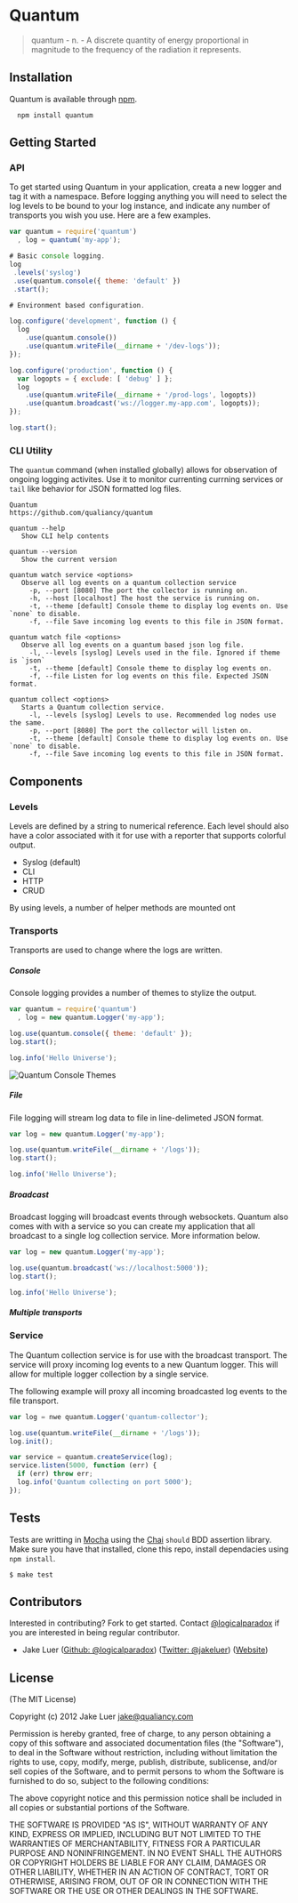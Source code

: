# Quantum

> quantum - n. - A discrete quantity of energy proportional in magnitude to the frequency of the radiation it represents.

## Installation

Quantum is available through [npm](http://npmjs.org).

      npm install quantum

## Getting Started

### API

To get started using Quantum in your application, creata a new logger and tag it with a namespace. Before
logging anything you will need to select the log levels to be bound to your log instance, and indicate
any number of transports you wish you use. Here are a few examples.

```js
var quantum = require('quantum')
  , log = quantum('my-app');

# Basic console logging.
log
 .levels('syslog')
 .use(quantum.console({ theme: 'default' })
 .start();

# Environment based configuration.

log.configure('development', function () {
  log
    .use(quantum.console())
    .use(quantum.writeFile(__dirname + '/dev-logs'));
});

log.configure('production', function () {
  var logopts = { exclude: [ 'debug' ] };
  log
    .use(quantum.writeFile(__dirname + '/prod-logs', logopts))
    .use(quantum.broadcast('ws://logger.my-app.com', logopts));
});

log.start();
```

### CLI Utility

The `quantum` command (when installed globally) allows for observation of ongoing logging activites. 
Use it to monitor currenting currning services or `tail` like behavior for JSON formatted log files.

    Quantum
    https://github.com/qualiancy/quantum

    quantum --help
       Show CLI help contents

    quantum --version
       Show the current version

    quantum watch service <options>
       Observe all log events on a quantum collection service
         -p, --port [8080] The port the collector is running on.
         -h, --host [localhost] The host the service is running on.
         -t, --theme [default] Console theme to display log events on. Use `none` to disable.
         -f, --file Save incoming log events to this file in JSON format.

    quantum watch file <options>
       Observe all log events on a quantum based json log file.
         -l, --levels [syslog] Levels used in the file. Ignored if theme is `json`
         -t, --theme [default] Console theme to display log events on.
         -f, --file Listen for log events on this file. Expected JSON format.

    quantum collect <options>
       Starts a Quantum collection service.
         -l, --levels [syslog] Levels to use. Recommended log nodes use the same.
         -p, --port [8080] The port the collector will listen on.
         -t, --theme [default] Console theme to display log events on. Use `none` to disable.
         -f, --file Save incoming log events to this file in JSON format.

## Components

### Levels

Levels are defined by a string to numerical reference. Each level should also have a color associated
with it for use with a reporter that supports colorful output.

- Syslog (default)
- CLI
- HTTP
- CRUD

By using levels, a number of helper methods are mounted ont

### Transports

Transports are used to change where the logs are written.

##### Console

Console logging provides a number of themes to stylize the output.

```js
var quantum = require('quantum')
  , log = new quantum.Logger('my-app');

log.use(quantum.console({ theme: 'default' });
log.start();

log.info('Hello Universe');
```

![Quantum Console Themes](http://f.cl.ly/items/22230e0G0p0p1C0X4631/tea_themes.png)

##### File

File logging will stream log data to file in line-delimeted JSON format. 

```js
var log = new quantum.Logger('my-app');

log.use(quantum.writeFile(__dirname + '/logs'));
log.start();

log.info('Hello Universe');
```

##### Broadcast

Broadcast logging will broadcast events through websockets. Quantum also comes
with with a service so you can create my application that all broadcast to a 
single log collection service. More information below.

```js
var log = new quantum.Logger('my-app');

log.use(quantum.broadcast('ws://localhost:5000'));
log.start();

log.info('Hello Universe');
```

##### Multiple transports

### Service

The Quantum collection service is for use with the broadcast transport. The service
will proxy incoming log events to a new Quantum logger. This will allow for multiple
logger collection by a single service.

The following example will proxy all incoming broadcasted log events to the 
file transport. 

```js
var log = nwe quantum.Logger('quantum-collector');

log.use(quantum.writeFile(__dirname + '/logs'));
log.init();

var service = quantum.createService(log);
service.listen(5000, function (err) {
  if (err) throw err;
  log.info('Quantum collecting on port 5000');
});
```

## Tests

Tests are writting in [Mocha](http://github.com/visionmedia/mocha) using 
the [Chai](http://chaijs.com) `should` BDD assertion library. Make sure you 
have that installed, clone this repo, install dependacies using `npm install`.

    $ make test

## Contributors

Interested in contributing? Fork to get started. Contact [@logicalparadox](http://github.com/logicalparadox) 
if you are interested in being regular contributor.

* Jake Luer ([Github: @logicalparadox](http://github.com/logicalparadox)) ([Twitter: @jakeluer](http://twitter.com/jakeluer)) ([Website](http://alogicalparadox.com))

## License

(The MIT License)

Copyright (c) 2012 Jake Luer <jake@qualiancy.com>

Permission is hereby granted, free of charge, to any person obtaining a copy
of this software and associated documentation files (the "Software"), to deal
in the Software without restriction, including without limitation the rights
to use, copy, modify, merge, publish, distribute, sublicense, and/or sell
copies of the Software, and to permit persons to whom the Software is
furnished to do so, subject to the following conditions:

The above copyright notice and this permission notice shall be included in
all copies or substantial portions of the Software.

THE SOFTWARE IS PROVIDED "AS IS", WITHOUT WARRANTY OF ANY KIND, EXPRESS OR
IMPLIED, INCLUDING BUT NOT LIMITED TO THE WARRANTIES OF MERCHANTABILITY,
FITNESS FOR A PARTICULAR PURPOSE AND NONINFRINGEMENT. IN NO EVENT SHALL THE
AUTHORS OR COPYRIGHT HOLDERS BE LIABLE FOR ANY CLAIM, DAMAGES OR OTHER
LIABILITY, WHETHER IN AN ACTION OF CONTRACT, TORT OR OTHERWISE, ARISING FROM,
OUT OF OR IN CONNECTION WITH THE SOFTWARE OR THE USE OR OTHER DEALINGS IN
THE SOFTWARE.
